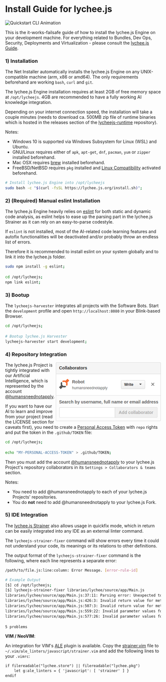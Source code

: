 
# Install Guide for lychee.js

![Quickstart CLI Animation](https://rawgit.com/Artificial-Engineering/lycheejs/development/guides/asset/quickstart.svg)

This is the it-works-failsafe guide of how to install the lychee.js
Engine on your development machine. For everything related to Bundles,
Dev Ops, Security, Deployments and Virtualization - please consult the
[lychee.js Guide](https://github.com/Artificial-Engineering/lycheejs-guide.git).


### 1) Installation

The Net Installer automatically installs the lychee.js Engine
on any UNIX-compatible machine (arm, x86 or amd64). The only
requirements beforehand are working `bash`, `curl` and `git`.

The lychee.js Engine installation requires at least 2GB of free
memory space at `/opt/lycheejs`. 4GB are recommended to have a
fully working AI knowledge integration.

Depending on your internet connection speed, the installation
will take a couple minutes (needs to download ca. 500MB zip
file of runtime binaries which is hosted in the releases section
of the [lycheejs-runtime](https://github.com/Artificial-Engineering/lycheejs-runtime/releases)
repository).

Notes:

- Windows 10 is supported via Windows Subsystem for Linux (WSL) and Ubuntu.
- GNU/Linux requires either of `apk`, `apt-get`, `dnf`, `pacman`, `yum` or `zipper` installed beforehand.
- Mac OSX requires [brew](https://brew.sh) installed beforehand.
- FreeBSD/NetBSD requires `pkg` installed and [Linux Compatibility](https://www.freebsd.org/doc/handbook/linuxemu-lbc-install.html) activated beforehand.

```bash
# Install lychee.js Engine into /opt/lycheejs
sudo bash -c "$(curl -fsSL https://lychee.js.org/install.sh)";
```


### 2) (Required) Manual eslint Installation

The lychee.js Engine heavily relies on [eslint](https://github.com/eslint)
for both static and dynamic code analysis, as eslint helps
to ease up the parsing part in the lychee.js Strainer as
it can rely on an easy-to-parse codestyle.

If `eslint` is not installed, most of the AI-related code
learning features and autofix functionalities will be
deactivated and/or probably throw an endless list of errors.

Therefore it is recommended to install eslint on your system
globally and to link it into the lychee.js folder.

```bash
sudo npm install -g eslint;

cd /opt/lycheejs;
npm link eslint;
```


### 3) Bootup

The `lycheejs-harvester` integrates all projects with the
Software Bots. Start the `development` profile and open
`http://localhost:8080` in your Blink-based Browser.

```bash
cd /opt/lycheejs;

# Bootup lychee.js Harvester
lycheejs-harvester start development;
```


### 4) Repository Integration

<img src="./asset/quickstart-collaborators.png" align="right" width="340px">

The lychee.js Project is tightly integrated with our
Artificial Intelligence, which is represented by the account
[@humansneednotapply](https://github.com/humansneednotapply).

If you want to have our AI to learn and improve from your project
(read the LICENSE section for caveats first), you need to create a
[Personal Access Token](https://github.com/settings/tokens)
with `repo` rights and put the token in the `.github/TOKEN` file:

```bash
cd /opt/lycheejs;

echo "MY-PERSONAL-ACCESS-TOKEN" > .github/TOKEN;
```

Then you must add the account [@humansneednotapply](https://github.com/humansneednotapply)
to your lychee.js Project's repository collaborators in its
`Settings > Collaborators & teams` section.

Notes:

- You need to add @humansneednotapply to each of your lychee.js Projects' repositories.
- You do **not** need to add @humansneednotapply to your lychee.js Fork.


### 5) IDE Integration

The [lychee.js Strainer](../libraries/strainer) also allows usage
in quickfix mode, which in return can be easily integrated into
any IDE as an external linter command.

The `lycheejs-strainer-fixer` command will show errors
every time it could not understand your code, its meanings
or its relations to other definitions.

The output format of the `lycheejs-strainer-fixer` command is
the following, where each line represents a separate error:

```bash
/path/to/file.js:line:column: Error Message. [error-rule-id]
```

```bash
# Example Output
[$] cd /opt/lycheejs;
[$] lycheejs-strainer-fixer libraries/lychee/source/app/Main.js
libraries/lychee/source/app/Main.js:37:11: Parsing error: Unexpected token an. [parser-error]
libraries/lychee/source/app/Main.js:426:3: Invalid return value for method "init()". [no-return-value]
libraries/lychee/source/app/Main.js:507:3: Invalid return value for method "destroy()". [no-return-value]
libraries/lychee/source/app/Main.js:559:22: Invalid parameter values for "id" for method "setState()". [no-parameter-value]
libraries/lychee/source/app/Main.js:577:26: Invalid parameter values for "whatever" for method "getState()". [no-parameter-value]

5 problems
```


**VIM / NeoVIM**:

An integration for VIM's [ALE](https://github.com/w0rp/ALE) plugin
is available. Copy the [strainer.vim](../bin/linter/ale/strainer.vim)
file to `~/.vim/ale_linters/javascript/strainer.vim` and add the
following lines to your `.vimrc`:

```vim
if filereadable("lychee.store") || filereadable("lychee.pkg")
	let g:ale_linters = { 'javascript': [ 'strainer' ] }
endif
```

